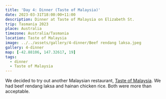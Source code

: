```yaml
---
title: 'Day 4: Dinner (Taste of Malaysia)'
date: 2023-03-31T18:00:00+11:00
description: Dinner at Taste of Malaysia on Elizabeth St.
trip: Tasmania 2023
place: Australia
timezone: Australia/Tasmania
location: Taste of Malaysia
image: ../../assets/gallery/4-dinner/Beef rendang laksa.jpeg
gallery: 4-dinner
map: [-42.88106, 147.32617, 19]
tags:
  - dinner
  - Taste of Malaysia
---
```


We decided to try out another Malaysian restaurant, [Taste of Malaysia](https://www.tasteofmalaysiahobart.com.au/). We had beef rendang laksa and hainan chicken rice. Both were more than acceptable.
